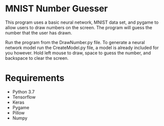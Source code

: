 # MNIST Number Guesser
This program uses a basic neural network, MNIST data set, and pygame to allow users to draw numbers on the screen. The program will guess the number that the user has drawn.

Run the program from the DrawNumber.py file. To generate a neural network model run the CreateModel.py file, a model is already included for you however. Hold left mouse to draw, space to guess the number, and backspace to clear the screen.

# Requirements
* Python 3.7
* Tensorflow
* Keras
* Pygame
* Pillow
* Numpy

